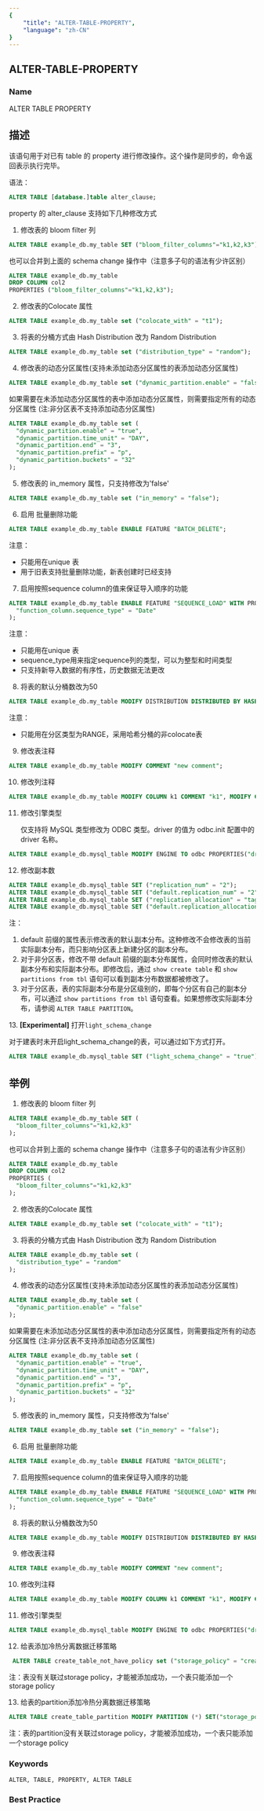 ```yaml
---
{
    "title": "ALTER-TABLE-PROPERTY",
    "language": "zh-CN"
}
---
```


## ALTER-TABLE-PROPERTY

### Name

ALTER TABLE PROPERTY

## 描述

该语句用于对已有 table 的 property 进行修改操作。这个操作是同步的，命令返回表示执行完毕。

语法：

```sql
ALTER TABLE [database.]table alter_clause;
```

property 的 alter_clause 支持如下几种修改方式

1. 修改表的 bloom filter 列

```sql
ALTER TABLE example_db.my_table SET ("bloom_filter_columns"="k1,k2,k3");
```

也可以合并到上面的 schema change 操作中（注意多子句的语法有少许区别）

```sql
ALTER TABLE example_db.my_table
DROP COLUMN col2
PROPERTIES ("bloom_filter_columns"="k1,k2,k3");
```

2. 修改表的Colocate 属性

```sql
ALTER TABLE example_db.my_table set ("colocate_with" = "t1");
```

3. 将表的分桶方式由 Hash Distribution 改为 Random Distribution

```sql
ALTER TABLE example_db.my_table set ("distribution_type" = "random");
```

4. 修改表的动态分区属性(支持未添加动态分区属性的表添加动态分区属性)

```sql
ALTER TABLE example_db.my_table set ("dynamic_partition.enable" = "false");
```

如果需要在未添加动态分区属性的表中添加动态分区属性，则需要指定所有的动态分区属性
   (注:非分区表不支持添加动态分区属性)

```sql
ALTER TABLE example_db.my_table set (
  "dynamic_partition.enable" = "true", 
  "dynamic_partition.time_unit" = "DAY", 
  "dynamic_partition.end" = "3", 
  "dynamic_partition.prefix" = "p", 
  "dynamic_partition.buckets" = "32"
);
```

5. 修改表的 in_memory 属性，只支持修改为'false'

```sql
ALTER TABLE example_db.my_table set ("in_memory" = "false");
```

6. 启用 批量删除功能

```sql
ALTER TABLE example_db.my_table ENABLE FEATURE "BATCH_DELETE";
```

注意：

- 只能用在unique 表
- 用于旧表支持批量删除功能，新表创建时已经支持

7. 启用按照sequence column的值来保证导入顺序的功能

```sql
ALTER TABLE example_db.my_table ENABLE FEATURE "SEQUENCE_LOAD" WITH PROPERTIES (
  "function_column.sequence_type" = "Date"
);
```

注意：

- 只能用在unique 表
- sequence_type用来指定sequence列的类型，可以为整型和时间类型
- 只支持新导入数据的有序性，历史数据无法更改

8. 将表的默认分桶数改为50

```sql
ALTER TABLE example_db.my_table MODIFY DISTRIBUTION DISTRIBUTED BY HASH(k1) BUCKETS 50;
```

注意：

- 只能用在分区类型为RANGE，采用哈希分桶的非colocate表

9. 修改表注释

```sql
ALTER TABLE example_db.my_table MODIFY COMMENT "new comment";
```

10. 修改列注释

```sql
ALTER TABLE example_db.my_table MODIFY COLUMN k1 COMMENT "k1", MODIFY COLUMN k2 COMMENT "k2";
```

11. 修改引擎类型

    仅支持将 MySQL 类型修改为 ODBC 类型。driver 的值为 odbc.init 配置中的 driver 名称。

```sql
ALTER TABLE example_db.mysql_table MODIFY ENGINE TO odbc PROPERTIES("driver" = "MySQL");
```

12. 修改副本数

```sql
ALTER TABLE example_db.mysql_table SET ("replication_num" = "2");
ALTER TABLE example_db.mysql_table SET ("default.replication_num" = "2");
ALTER TABLE example_db.mysql_table SET ("replication_allocation" = "tag.location.tag1: 1");
ALTER TABLE example_db.mysql_table SET ("default.replication_allocation" = "tag.location.tag1: 1");
```

注：
1. default 前缀的属性表示修改表的默认副本分布。这种修改不会修改表的当前实际副本分布，而只影响分区表上新建分区的副本分布。
2. 对于非分区表，修改不带 default 前缀的副本分布属性，会同时修改表的默认副本分布和实际副本分布。即修改后，通过 `show create table` 和 `show partitions from tbl` 语句可以看到副本分布数据都被修改了。
3. 对于分区表，表的实际副本分布是分区级别的，即每个分区有自己的副本分布，可以通过 `show partitions from tbl` 语句查看。如果想修改实际副本分布，请参阅 `ALTER TABLE PARTITION`。

13\. **[Experimental]** 打开`light_schema_change`

  对于建表时未开启light_schema_change的表，可以通过如下方式打开。

```sql
ALTER TABLE example_db.mysql_table SET ("light_schema_change" = "true");
```

## 举例

1. 修改表的 bloom filter 列

```sql
ALTER TABLE example_db.my_table SET (
  "bloom_filter_columns"="k1,k2,k3"
);
```

也可以合并到上面的 schema change 操作中（注意多子句的语法有少许区别）

```sql
ALTER TABLE example_db.my_table
DROP COLUMN col2
PROPERTIES (
  "bloom_filter_columns"="k1,k2,k3"
);
```

2. 修改表的Colocate 属性

```sql
ALTER TABLE example_db.my_table set ("colocate_with" = "t1");
```

3. 将表的分桶方式由 Hash Distribution 改为 Random Distribution

```sql
ALTER TABLE example_db.my_table set (
  "distribution_type" = "random"
);
```

4. 修改表的动态分区属性(支持未添加动态分区属性的表添加动态分区属性)

```sql
ALTER TABLE example_db.my_table set (
  "dynamic_partition.enable" = "false"
);
```

如果需要在未添加动态分区属性的表中添加动态分区属性，则需要指定所有的动态分区属性
   (注:非分区表不支持添加动态分区属性)

```sql
ALTER TABLE example_db.my_table set (
  "dynamic_partition.enable" = "true", 
  "dynamic_partition.time_unit" = "DAY", 
  "dynamic_partition.end" = "3", 
  "dynamic_partition.prefix" = "p", 
  "dynamic_partition.buckets" = "32"
);
```

5. 修改表的 in_memory 属性，只支持修改为'false'

```sql
ALTER TABLE example_db.my_table set ("in_memory" = "false");
```

6. 启用 批量删除功能

```sql
ALTER TABLE example_db.my_table ENABLE FEATURE "BATCH_DELETE";
```

7. 启用按照sequence column的值来保证导入顺序的功能

```sql
ALTER TABLE example_db.my_table ENABLE FEATURE "SEQUENCE_LOAD" WITH PROPERTIES (
  "function_column.sequence_type" = "Date"
);
```

8. 将表的默认分桶数改为50

```sql
ALTER TABLE example_db.my_table MODIFY DISTRIBUTION DISTRIBUTED BY HASH(k1) BUCKETS 50;
```

9. 修改表注释

```sql
ALTER TABLE example_db.my_table MODIFY COMMENT "new comment";
```

10. 修改列注释

```sql
ALTER TABLE example_db.my_table MODIFY COLUMN k1 COMMENT "k1", MODIFY COLUMN k2 COMMENT "k2";
```

11. 修改引擎类型

```sql
ALTER TABLE example_db.mysql_table MODIFY ENGINE TO odbc PROPERTIES("driver" = "MySQL");
```

12. 给表添加冷热分离数据迁移策略
```sql
 ALTER TABLE create_table_not_have_policy set ("storage_policy" = "created_create_table_alter_policy");
```
注：表没有关联过storage policy，才能被添加成功，一个表只能添加一个storage policy

13. 给表的partition添加冷热分离数据迁移策略
```sql
ALTER TABLE create_table_partition MODIFY PARTITION (*) SET("storage_policy"="created_create_table_partition_alter_policy");
```
注：表的partition没有关联过storage policy，才能被添加成功，一个表只能添加一个storage policy
### Keywords

```text
ALTER, TABLE, PROPERTY, ALTER TABLE
```

### Best Practice

